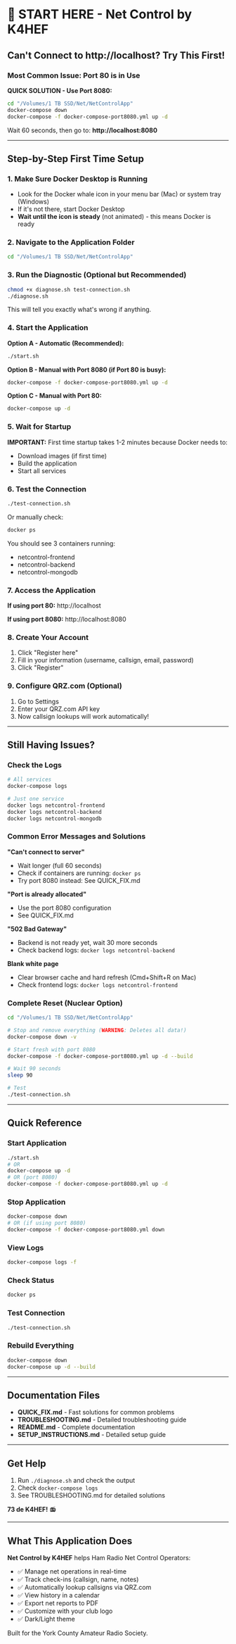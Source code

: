 # 🚀 START HERE - Net Control by K4HEF

## Can't Connect to http://localhost? Try This First!

### Most Common Issue: Port 80 is in Use

**QUICK SOLUTION - Use Port 8080:**

```bash
cd "/Volumes/1 TB SSD/Net/NetControlApp"
docker-compose down
docker-compose -f docker-compose-port8080.yml up -d
```

Wait 60 seconds, then go to: **http://localhost:8080**

---

## Step-by-Step First Time Setup

### 1. Make Sure Docker Desktop is Running
- Look for the Docker whale icon in your menu bar (Mac) or system tray (Windows)
- If it's not there, start Docker Desktop
- **Wait until the icon is steady** (not animated) - this means Docker is ready

### 2. Navigate to the Application Folder
```bash
cd "/Volumes/1 TB SSD/Net/NetControlApp"
```

### 3. Run the Diagnostic (Optional but Recommended)
```bash
chmod +x diagnose.sh test-connection.sh
./diagnose.sh
```

This will tell you exactly what's wrong if anything.

### 4. Start the Application

**Option A - Automatic (Recommended):**
```bash
./start.sh
```

**Option B - Manual with Port 8080 (if Port 80 is busy):**
```bash
docker-compose -f docker-compose-port8080.yml up -d
```

**Option C - Manual with Port 80:**
```bash
docker-compose up -d
```

### 5. Wait for Startup
**IMPORTANT:** First time startup takes 1-2 minutes because Docker needs to:
- Download images (if first time)
- Build the application
- Start all services

### 6. Test the Connection
```bash
./test-connection.sh
```

Or manually check:
```bash
docker ps
```

You should see 3 containers running:
- netcontrol-frontend
- netcontrol-backend
- netcontrol-mongodb

### 7. Access the Application

**If using port 80:**
http://localhost

**If using port 8080:**
http://localhost:8080

### 8. Create Your Account
1. Click "Register here"
2. Fill in your information (username, callsign, email, password)
3. Click "Register"

### 9. Configure QRZ.com (Optional)
1. Go to Settings
2. Enter your QRZ.com API key
3. Now callsign lookups will work automatically!

---

## Still Having Issues?

### Check the Logs
```bash
# All services
docker-compose logs

# Just one service
docker logs netcontrol-frontend
docker logs netcontrol-backend
docker logs netcontrol-mongodb
```

### Common Error Messages and Solutions

**"Can't connect to server"**
- Wait longer (full 60 seconds)
- Check if containers are running: `docker ps`
- Try port 8080 instead: See QUICK_FIX.md

**"Port is already allocated"**
- Use the port 8080 configuration
- See QUICK_FIX.md

**"502 Bad Gateway"**
- Backend is not ready yet, wait 30 more seconds
- Check backend logs: `docker logs netcontrol-backend`

**Blank white page**
- Clear browser cache and hard refresh (Cmd+Shift+R on Mac)
- Check frontend logs: `docker logs netcontrol-frontend`

### Complete Reset (Nuclear Option)
```bash
cd "/Volumes/1 TB SSD/Net/NetControlApp"

# Stop and remove everything (WARNING: Deletes all data!)
docker-compose down -v

# Start fresh with port 8080
docker-compose -f docker-compose-port8080.yml up -d --build

# Wait 90 seconds
sleep 90

# Test
./test-connection.sh
```

---

## Quick Reference

### Start Application
```bash
./start.sh
# OR
docker-compose up -d
# OR (port 8080)
docker-compose -f docker-compose-port8080.yml up -d
```

### Stop Application
```bash
docker-compose down
# OR (if using port 8080)
docker-compose -f docker-compose-port8080.yml down
```

### View Logs
```bash
docker-compose logs -f
```

### Check Status
```bash
docker ps
```

### Test Connection
```bash
./test-connection.sh
```

### Rebuild Everything
```bash
docker-compose down
docker-compose up -d --build
```

---

## Documentation Files

- **QUICK_FIX.md** - Fast solutions for common problems
- **TROUBLESHOOTING.md** - Detailed troubleshooting guide
- **README.md** - Complete documentation
- **SETUP_INSTRUCTIONS.md** - Detailed setup guide

---

## Get Help

1. Run `./diagnose.sh` and check the output
2. Check `docker-compose logs`
3. See TROUBLESHOOTING.md for detailed solutions

**73 de K4HEF!** 📻

---

## What This Application Does

**Net Control by K4HEF** helps Ham Radio Net Control Operators:
- ✅ Manage net operations in real-time
- ✅ Track check-ins (callsign, name, notes)
- ✅ Automatically lookup callsigns via QRZ.com
- ✅ View history in a calendar
- ✅ Export net reports to PDF
- ✅ Customize with your club logo
- ✅ Dark/Light theme

Built for the York County Amateur Radio Society.

